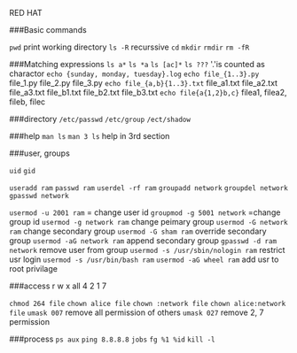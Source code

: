 RED HAT

###Basic commands

`pwd` print working directory
`ls -R` recurssive
`cd`
`mkdir`
`rmdir`
`rm -fR`

###Matching expressions
`ls a*`
`ls *a`
`ls [ac]*`
`ls ???` '.'is counted as charactor
`echo {sunday, monday, tuesday}.log`
`echo file_{1..3}.py`
file_1.py file_2.py file_3.py
`echo file_{a,b}{1..3}.txt`
file_a1.txt file_a2.txt file_a3.txt file_b1.txt file_b2.txt file_b3.txt
`echo file{a{1,2}b,c}`
filea1, filea2, fileb, filec

###directory
`/etc/passwd`
`/etc/group`
`/ect/shadow`

###help
`man ls`
`man 3 ls` help in 3rd section

###user, groups

`uid`
`gid`

`useradd ram`
`passwd ram`
`userdel -rf ram`
`groupadd network`
`groupdel network`
`gpasswd network`

`usermod -u 2001 ram` = change user id
`groupmod -g 5001 network` =change group id
`usermod -g network ram` change peimary group
`usermod -G network ram` change secondary group
`usermod -G sham ram` override secondary group
`usermod -aG network ram` append secondary group
`gpasswd -d ram network` remove user from group
`usermod -s /usr/sbin/nologin ram` restrict usr login
`usermod -s /usr/bin/bash ram`
`usermod -aG wheel ram` add usr to root privilage

###access
r w x all
4 2 1 7

`chmod 264 file`
`chown alice file`
`chown :network file`
`chown alice:network file`
`umask 007` remove all permission of others
`umask 027` remove 2, 7 permission


###process
`ps aux`
`ping 8.8.8.8`
`jobs`
`fg %1 %id`
`kill -l`







